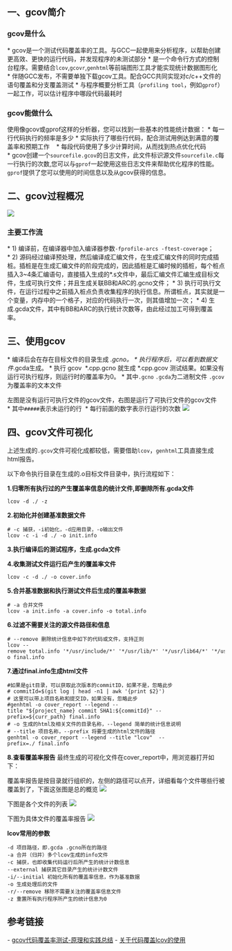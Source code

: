 ## 一、gcov简介
### gcov是什么

* gcov是一个测试代码覆盖率的工具。与GCC一起使用来分析程序，以帮助创建更高效、更快的运行代码，并发现程序的未测试部分
* 是一个命令行方式的控制台程序。需要结合`lcov`,`gcovr`,`genhtml`等前端图形工具才能实现统计数据图形化
* 伴随GCC发布，不需要单独下载gcov工具。配合GCC共同实现对c/c++文件的语句覆盖和分支覆盖测试
* 与程序概要分析工具（`profiling tool`，例如`gprof`）一起工作，可以估计程序中哪段代码最耗时


### gcov能做什么
使用像gcov或gprof这样的分析器，您可以找到一些基本的性能统计数据：
* 每一行代码执行的频率是多少
* 实际执行了哪些行代码，配合测试用例达到满意的覆盖率和预期工作   
* 每段代码使用了多少计算时间，从而找到热点优化代码   
* gcov创建一个`sourcefile.gcov`的日志文件，此文件标识源文件`sourcefile.c`每一行执行的次数,您可以与`gprof`一起使用这些日志文件来帮助优化程序的性能。`gprof`提供了您可以使用的时间信息以及从gcov获得的信息。


## 二、gcov过程概况
![](https://sxm-upload.oss-cn-beijing.aliyuncs.com/imgs/1f4e51ca-1e99-4ace-a1db-829636d1dd44.png)
### 主要工作流
* 1) 编译前，在编译器中加入编译器参数`-fprofile-arcs -ftest-coverage`；
* 2) 源码经过编译预处理，然后编译成汇编文件，在生成汇编文件的同时完成插桩。插桩是在生成汇编文件的阶段完成的，因此插桩是汇编时候的插桩，每个桩点插入3~4条汇编语句，直接插入生成的*.s文件中，最后汇编文件汇编生成目标文件，生成可执行文件；并且生成关联BB和ARC的.gcno文件；
* 3) 执行可执行文件，在运行过程中之前插入桩点负责收集程序的执行信息。所谓桩点，其实就是一个变量，内存中的一个格子，对应的代码执行一次，则其值增加一次；
* 4) 生成.gcda文件，其中有BB和ARC的执行统计次数等，由此经过加工可得到覆盖率。



## 三、使用gcov
* 编译后会在存在目标文件的目录生成 *.gcno。
* 执行程序后，可以看到数据文件*.gcda生成。
* 执行 gcov  *.cpp.gcno 就生成 *.cpp.gcov 测试结果。如果没有运行可执行程序，则运行时的覆盖率为0。
* 其中`.gcno` `.gcda`为二进制文件
`.gcov`为覆盖率的文本文件


左图是没有运行可执行文件的gcov文件，右图是运行了可执行文件的gcov文件
* 其中`#####`表示未运行的行 
* 每行前面的数字表示行运行的次数
![](https://sxm-upload.oss-cn-beijing.aliyuncs.com/imgs/9da05fe4-8822-4bc5-944a-4d33c649a53b.png)




## 四、gcov文件可视化
上述生成的`.gcov`文件可视化成都较低，需要借助`lcov`，`genhtml`工具直接生成html报告。

以下命令执行目录在生成的.o目标文件目录中，执行流程如下：

**1.归零所有执行过的产生覆盖率信息的统计文件,即删除所有.gcda文件**
```
lcov -d ./ -z
```

**2.初始化并创建基准数据文件**
```
# -c 捕获，-i初始化，-d应用目录，-o输出文件
lcov -c -i -d ./ -o init.info
```

**3.执行编译后的测试程序，生成.gcda文件**

**4.收集测试文件运行后产生的覆盖率文件**
```
lcov -c -d ./ -o cover.info
```

**5.合并基准数据和执行测试文件后生成的覆盖率数据**
```
# -a 合并文件
lcov -a init.info -a cover.info -o total.info
```

**6.过滤不需要关注的源文件路径和信息**
```
# --remove 删除统计信息中如下的代码或文件，支持正则
lcov --remove total.info '*/usr/include/*' '*/usr/lib/*' '*/usr/lib64/*' '*/usr/local/include/*' '*/usr/local/lib/*' '*/usr/local/lib64/*' '*/third/*'  -o final.info
```

**7.通过final.info生成html文件**
```
#如果是git目录，可以获取此次版本的commitID，如果不是，忽略此步
# commitId=$(git log | head -n1 | awk '{print $2}')
# 这里可以带上项目名称和提交ID，如果没有，忽略此步
#genhtml -o cover_report --legend --title "${project_name} commit SHA1:${commitId}" --prefix=${curr_path} final.info
# -o 生成的html及相关文件的目录名称，--legend 简单的统计信息说明
# --title 项目名称，--prefix 将要生成的html文件的路径 
genhtml -o cover_report --legend --title "lcov"  --prefix=./ final.info
```

**8.查看覆盖率报告**
最终生成的可视化文件在cover_report中，用浏览器打开如下：

覆盖率报告是按目录就行组织的，左侧的路径可以点开，详细看每个文件哪些行被覆盖到了，下面这张图是总的概览
![](https://sxm-upload.oss-cn-beijing.aliyuncs.com/imgs/7cd7909b-d44f-42ff-86f2-56e7dfb1944c.png)

下图是各个文件的列表
![](https://sxm-upload.oss-cn-beijing.aliyuncs.com/imgs/614fd721-9304-43e1-bff4-04e550787526.png)

下图为具体文件的覆盖率报告
![](https://sxm-upload.oss-cn-beijing.aliyuncs.com/imgs/50653059-6148-43a9-92d5-eee19ececfa2.png)

**lcov常用的参数**
```
-d 项目路径，即.gcda .gcno所在的路径
-a 合并（归并）多个lcov生成的info文件
-c 捕获，也即收集代码运行后所产生的统计计数信息
--external 捕获其它目录产生的统计计数文件
-i/--initial 初始化所有的覆盖率信息，作为基准数据
-o 生成处理后的文件
-r/--remove 移除不需要关注的覆盖率信息文件
-z 重置所有执行程序所产生的统计信息为0
```

## 参考链接
- [gcov代码覆盖率测试-原理和实践总结](https://blog.csdn.net/yanxiangyfg/article/details/80989680)
- [关于代码覆盖lcov的使用](https://www.jianshu.com/p/a42bbd9de1b7)